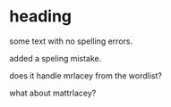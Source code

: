 # heading

some text with no spelling errors.

added a speling mistake.

does it handle mrlacey from the wordlist?

what about mattrlacey?
